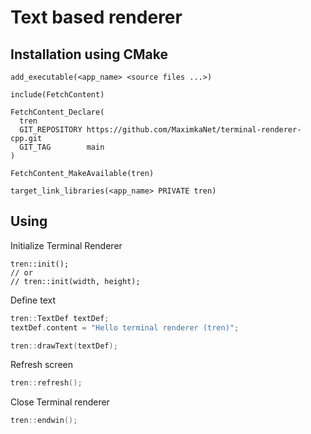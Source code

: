 # Text based renderer

## Installation using CMake

```
add_executable(<app_name> <source files ...>)

include(FetchContent)

FetchContent_Declare(
  tren
  GIT_REPOSITORY https://github.com/MaximkaNet/terminal-renderer-cpp.git
  GIT_TAG        main
)

FetchContent_MakeAvailable(tren)

target_link_libraries(<app_name> PRIVATE tren)
```

## Using
Initialize Terminal Renderer
```
tren::init();
// or
// tren::init(width, height);
```

Define text
```cpp
tren::TextDef textDef;
textDef.content = "Hello terminal renderer (tren)";

tren::drawText(textDef);
```

Refresh screen
```cpp
tren::refresh();
```

Close Terminal renderer
```cpp
tren::endwin();
```